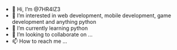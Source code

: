 - 👋 Hi, I’m @7HR4IZ3
- 👀 I’m interested in web development, mobile development, game development and anything python
- 🌱 I’m currently learning python
- 💞️ I’m looking to collaborate on ...
- 📫 How to reach me ...

<!---
7HR4IZ3/7HR4IZ3 is a ✨ special ✨ repository because its `README.md` (this file) appears on your GitHub profile.
You can click the Preview link to take a look at your changes.
--->

